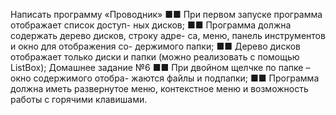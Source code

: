 Написать программу «Проводник»
■■ При первом запуске программа отображает список доступ-
ных дисков;
■■ Программа должна содержать дерево дисков, строку адре-
са, меню, панель инструментов и окно для отображения со-
держимого папки;
■■ Дерево дисков отображает только диски и папки (можно
реализовать с помощью ListBox);
Домашнее задание №6 ■■ При двойном щелчке по папке – окно содержимого отобра-
жаются файлы и подпапки;
■■ Программа должна иметь развернутое меню, контекстное
меню и возможность работы с горячими клавишами.
